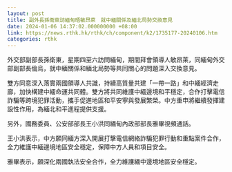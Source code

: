 ```yaml
---
layout: post
title: 副外長孫衞東訪緬甸晤敏昂萊　就中緬關係及緬北局勢交換意見
date: 2024-01-06 14:37:02.000000000 +08:00
link: https://news.rthk.hk/rthk/ch/component/k2/1735177-20240106.htm
categories: rthk
---
```


外交部副部長孫衛東，星期四至六訪問緬甸，期間拜會領導人敏昂萊，同緬甸外交部副部長倫烏，就中緬關係和緬北局勢等共同關心的問題深入交換意見。

雙方同意深入落實兩國領導人共識，持續高質量共建「一帶一路」和中緬經濟走廊，加快構建中緬命運共同體。雙方將共同維護中緬邊境和平穩定，合作打擊電信詐騙等跨境犯罪活動，攜手促進地區和平安寧與發展繁榮。中方重申將繼續發揮建設性作用，為緬北和平進程提供支援。

另外，國務委員、公安部部長王小洪同緬甸內政部部長雅畢視頻通話。

王小洪表示，中方願同緬方深入開展打擊電信網絡詐騙犯罪行動和重點案件合作，全力維護中緬邊境地區安全穩定，保障中方人員和項目安全。

雅畢表示，願深化兩國執法安全合作，全力維護緬中邊境地區安全穩定。
